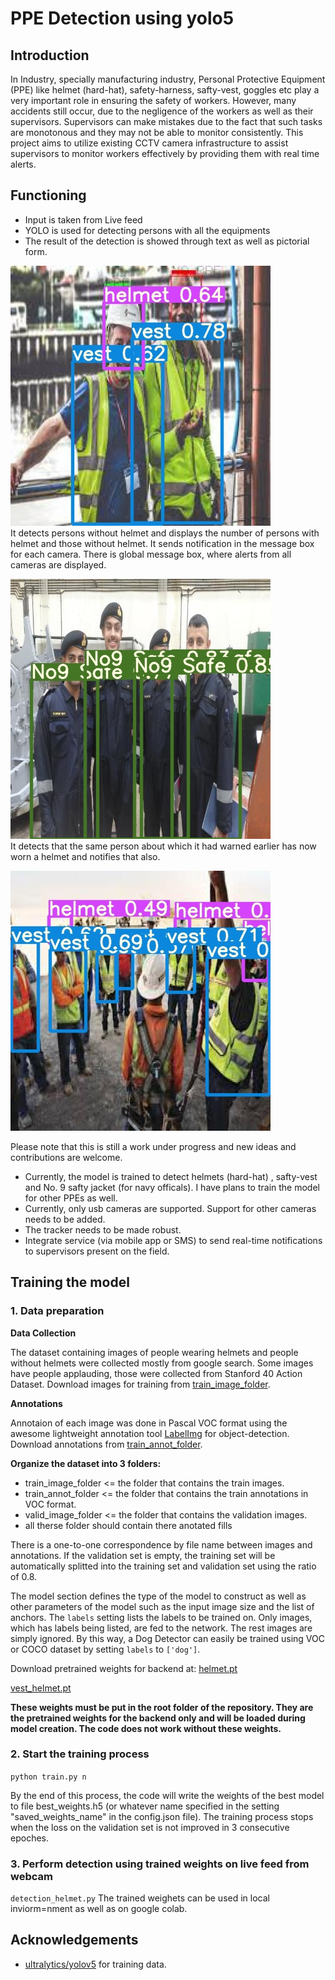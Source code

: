# PPE Detection using yolo5

## Introduction
In Industry, specially manufacturing industry, Personal Protective Equipment (PPE) like helmet (hard-hat), safety-harness, safty-vest, goggles etc play a very important role in ensuring the safety of workers. However, many accidents still occur, due to the negligence of the workers as well as their supervisors. Supervisors can make mistakes due to the fact that such tasks are monotonous and they may not be able to monitor consistently. This project aims to utilize existing CCTV camera infrastructure to assist supervisors to monitor workers effectively by providing them with real time alerts.

## Functioning
* Input is taken from Live feed
* YOLO is used for detecting persons with all the equipments
* The result of the detection is showed through text as well as pictorial form.

![img1](results/10.jpg)<br>
It detects persons without helmet and displays the number of persons with helmet and
those without helmet. It sends notification in the message box for each camera. There is global
message box, where alerts from all cameras are displayed.

![img2](results/5.jpg)<br>
It detects that the same person about which it had warned earlier has now worn a
helmet and notifies that also.

![img3](results/11.jpg)<br>

Please note that this is still a work under progress and new ideas and contributions are welcome.
* Currently, the model is trained to detect helmets (hard-hat) , safty-vest and No. 9 safty jacket (for navy officals). I have plans to train the model for other PPEs as well.
* Currently, only usb cameras are supported. Support for other cameras needs to be added.
* The tracker needs to be made robust.
* Integrate service (via mobile app or SMS) to send real-time notifications to supervisors present on the field.


## Training the model

### 1. Data preparation

**Data Collection**

The dataset containing images of people wearing helmets and people without helmets were collected mostly from google search. Some images have people applauding, those were collected from Stanford 40 Action Dataset. Download images for training from [train_image_folder](https://drive.google.com/drive/folders/1b5ocFK8Z_plni0JL4gVhs3383V7Q9EYH?usp=sharing).

**Annotations**

Annotaion of each image was done in Pascal VOC format using the awesome lightweight annotation tool [LabelImg](https://github.com/tzutalin/labelImg) for object-detection. Download annotations from [train_annot_folder](https://drive.google.com/drive/folders/1u_s_kxq0x_fqtqgJn9nKC92ikrThMDru?usp=sharing).

**Organize the dataset into 3 folders:**
* train_image_folder <= the folder that contains the train images.
* train_annot_folder <= the folder that contains the train annotations in VOC format.
* valid_image_folder <= the folder that contains the validation images.
* all therse folder should contain there anotated fills

There is a one-to-one correspondence by file name between images and annotations. If the validation set is empty, the training set will be automatically splitted into the training set and validation set using the ratio of 0.8.


The model section defines the type of the model to construct as well as other parameters of the model such as the input image size and the list of anchors. The `labels` setting lists the labels to be trained on. Only images, which has labels being listed, are fed to the network. The rest images are simply ignored. By this way, a Dog Detector can easily be trained using VOC or COCO dataset by setting `labels` to `['dog']`.

Download pretrained weights for backend at:
[helmet.pt](https://drive.google.com/file/d/189wETsNGWN8TwZpmQHFBFSzhag30LrjV/view?usp=sharing)<br>

[vest_helmet.pt](https://drive.google.com/file/d/1VzkhAU5UPXun3pfx5yllo7TV20hHU8Th/view?usp=sharing)

**These weights must be put in the root folder of the repository. They are the pretrained weights for the backend only and will be loaded during model creation. The code does not work without these weights.**





### 2. Start the training process

`python train.py n`

By the end of this process, the code will write the weights of the best model to file best_weights.h5 (or whatever name specified in the setting "saved_weights_name" in the config.json file). The training process stops when the loss on the validation set is not improved in 3 consecutive epoches.
 
 ### 3. Perform detection using trained weights on live feed from webcam
 `detection_helmet.py`
 The trained weighets can be used in local inviorm=nment as well as on google colab.


## Acknowledgements

* [ultralytics/yolov5](https://github.com/ultralytics/yolov5) for training data.

